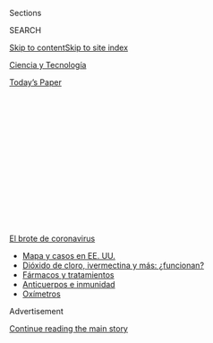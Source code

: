 <div id="app">

<div>

<div>

<div>

<div class="NYTAppHideMasthead css-1q2w90k e1suatyy0">

<div class="section css-ui9rw0 e1suatyy2">

<div class="css-eph4ug er09x8g0">

<div class="css-6n7j50">

</div>

<span class="css-1dv1kvn">Sections</span>

<div class="css-10488qs">

<span class="css-1dv1kvn">SEARCH</span>

</div>

[Skip to content](#site-content)[Skip to site index](#site-index)

</div>

<div id="masthead-section-label" class="css-1wr3we4 eaxe0e00">

[Ciencia y
Tecnología](https://www.nytimes.com/es/section/ciencia-y-tecnologia)

</div>

<div class="css-10698na e1huz5gh0">

</div>

</div>

<div id="masthead-bar-one" class="section hasLinks css-15hmgas e1csuq9d3">

<div class="css-uqyvli e1csuq9d0">

</div>

<div class="css-1uqjmks e1csuq9d1">

</div>

<div class="css-9e9ivx">

[](https://myaccount.nytimes.com/auth/login?response_type=cookie&client_id=vi)

</div>

<div class="css-1bvtpon e1csuq9d2">

[Today’s
Paper](https://www.nytimes.com/section/todayspaper)

</div>

</div>

</div>

</div>

<div data-aria-hidden="false">

<div id="site-content" data-role="main">

<div>

<div class="css-1aor85t" style="opacity:0.000000001;z-index:-1;visibility:hidden">

<div class="css-1hqnpie">

<div class="css-epjblv">

<span class="css-17xtcya">[Ciencia y
Tecnología](/es/section/ciencia-y-tecnologia)</span><span class="css-x15j1o">|</span><span class="css-fwqvlz">Las
mascarillas pueden reducir la dosis viral, afirman algunos
expertos</span>

</div>

<div class="css-k008qs">

<div class="css-1iwv8en">

<span class="css-18z7m18"></span>

<div>

</div>

</div>

<span class="css-1n6z4y">https://nyti.ms/31cDJVx</span>

<div class="css-1705lsu">

<div class="css-4xjgmj">

<div class="css-4skfbu" data-role="toolbar" data-aria-label="Social Media Share buttons, Save button, and Comments Panel with current comment count" data-testid="share-tools">

  - 
  - 
  - 
  - 
    
    <div class="css-6n7j50">
    
    </div>

  - 

</div>

</div>

</div>

</div>

</div>

</div>

<div id="NYT_TOP_BANNER_REGION" class="css-13pd83m">

<div>

<div id="styln-prism-menu-1594831588949" class="section interactive-content interactive-size-medium css-1edisqu">

<div class="css-17ih8de interactive-body">

<div id="scroll-container" class="css-1gj85ro">

[<span class="styln-title-wrap"><span class="css-1pje3qr">El brote
de</span><span class="css-1pje3qr">
coronavirus</span></span>](https://www.nytimes.com/es/spotlight/coronavirus?action=click&pgtype=Article&state=default&region=TOP_BANNER&context=storylines_menu)

  - [Mapa y casos en EE.
    UU.](https://www.nytimes.com/es/interactive/2020/espanol/mundo/coronavirus-en-estados-unidos.html?action=click&pgtype=Article&state=default&region=TOP_BANNER&context=storylines_menu)
  - [Dióxido de cloro, ivermectina y más:
    ¿funcionan?](https://www.nytimes.com/es/2020/07/23/espanol/america-latina/bolivia-cloro-coronavirus-ivermectina.html?action=click&pgtype=Article&state=default&region=TOP_BANNER&context=storylines_menu)
  - [Fármacos y
    tratamientos](https://www.nytimes.com/es/interactive/2020/science/coronavirus-tratamientos-curas.html?action=click&pgtype=Article&state=default&region=TOP_BANNER&context=storylines_menu)
  - [Anticuerpos e
    inmunidad](https://www.nytimes.com/es/2020/07/28/espanol/ciencia-y-tecnologia/anticuerpos-coronavirus-inmunidad.html?action=click&pgtype=Article&state=default&region=TOP_BANNER&context=storylines_menu)
  - [Oxímetros](https://www.nytimes.com/es/2020/04/29/espanol/estilos-de-vida/oximetro-para-que-sirve.html?action=click&pgtype=Article&state=default&region=TOP_BANNER&context=storylines_menu)

</div>

</div>

</div>

</div>

</div>

<div id="top-wrapper" class="css-1sy8kpn">

<div id="top-slug" class="css-l9onyx">

Advertisement

</div>

[Continue reading the main
story](#after-top)

<div class="ad top-wrapper" style="text-align:center;height:100%;display:block;min-height:250px">

<div id="top" class="place-ad" data-position="top" data-size-key="top">

</div>

</div>

<div id="after-top">

</div>

</div>

<div>

<div id="sponsor-wrapper" class="css-1hyfx7x">

<div id="sponsor-slug" class="css-19vbshk">

Supported by

</div>

[Continue reading the main
story](#after-sponsor)

<div id="sponsor" class="ad sponsor-wrapper" style="text-align:center;height:100%;display:block">

</div>

<div id="after-sponsor">

</div>

</div>

<div class="css-186x18t">

</div>

<div class="css-1vkm6nb ehdk2mb0">

# Las mascarillas pueden reducir la dosis viral, afirman algunos expertos

</div>

Según la evidencia, las personas que usan protección facial captarán
menos partículas de coronavirus, lo que hará que la enfermedad sea menos
grave.

<div class="css-79elbk" data-testid="photoviewer-wrapper">

<div class="css-z3e15g" data-testid="photoviewer-wrapper-hidden">

</div>

<div class="css-1a48zt4 ehw59r15" data-testid="photoviewer-children">

![<span class="css-16f3y1r e13ogyst0" data-aria-hidden="true">Mascarillas
en una tienda del barrio Little Five Points de
Atlanta</span><span class="css-cnj6d5 e1z0qqy90" itemprop="copyrightHolder"><span class="css-1ly73wi e1tej78p0">Credit...</span><span><span>Dustin
Chambers para The New York
Times</span></span></span>](https://static01.nyt.com/images/2020/07/27/science/29masks-es/merlin_174293325_b383aca7-5ae6-4923-a029-03dd665d16ac-articleLarge.jpg?quality=75&auto=webp&disable=upscale)

</div>

</div>

<div class="css-18e8msd">

<div class="css-vp77d3 epjyd6m0">

<div class="css-1baulvz">

Por [<span class="css-1baulvz last-byline" itemprop="name">Katherine J.
Wu</span>](https://www.nytimes.com/by/katherine-j--wu)

</div>

</div>

  - 29 de julio de
    2020

  - 
    
    <div class="css-4xjgmj">
    
    <div class="css-d8bdto" data-role="toolbar" data-aria-label="Social Media Share buttons, Save button, and Comments Panel with current comment count" data-testid="share-tools">
    
      - 
      - 
      - 
      - 
        
        <div class="css-6n7j50">
        
        </div>
    
      - 
    
    </div>
    
    </div>

</div>

<div class="css-mdjrty">

[Read in
English](https://www.nytimes.com/2020/07/27/health/coronavirus-mask-protection.html "Read in English")

</div>

</div>

<div class="section meteredContent css-1r7ky0e" name="articleBody" itemprop="articleBody">

<div class="css-1fanzo5 StoryBodyCompanionColumn">

<div class="css-53u6y8">

[Regístrate para recibir nuestro
boletín](https://www.nytimes.com/newsletters/el-times) con lo mejor de
The New York Times.

-----

Desde hace tiempo los investigadores saben que las mascarillas [pueden
evitar que las personas propaguen los
gérmenes](https://journals.plos.org/plospathogens/article?id=10.1371/journal.ppat.1003205)
de sus vías respiratorias a otros, eso ha impulsado gran parte de la
conversación en torno a estos accesorios que se han vuelto cruciales
durante la pandemia del coronavirus.

Pero ahora, a medida que los casos continúan [aumentando en todo Estados
Unidos](https://www.nytimes.com/es/interactive/2020/espanol/mundo/coronavirus-en-estados-unidos.html),
los expertos han apuntado a una serie de pruebas que sugieren que los
cubrebocas [también protegen a las personas que los
usan](https://pubmed.ncbi.nlm.nih.gov/23498357/), al disminuir la
gravedad de los síntomas o, en algunos casos, al evitar por completo la
infección.

Diferentes tipos de mascarillas “bloquean el virus en grados diferentes,
pero todas bloquean la entrada del virus”, dijo Monica Gandhi,
especialista en enfermedades infecciosas de la Universidad de California
en San Francisco. Si las partículas de virus traspasan estas barreras,
dijo, la enfermedad podría ser más leve.

Gandhi y sus colegas formulan este argumento en un [nuevo
artículo](https://ucsf.app.box.com/s/blvolkp5z0mydzd82rjks4wyleagt036)
que se publicará en el Journal of General Internal Medicine. A partir de
experimentos con animales, y la observación de varios eventos sucedidos
durante la pandemia, sostienen que las personas que usan cubrebocas
absorberán menos partículas de coronavirus, lo que facilitará que sus
sistemas inmunitarios puedan combatir intrusos.

</div>

</div>

<div class="css-1fanzo5 StoryBodyCompanionColumn">

<div class="css-53u6y8">

Tsion Firew, médica de emergencias de la Universidad de Columbia que no
participó en el proyecto, advirtió que los vínculos entre el uso de
mascarillas y un grado más leve de la enfermedad aún no han sido
demostrados como una relación de causa y efecto. Sin embargo, el nuevo
documento “reitera lo que decimos sobre los cubrebocas”, dijo. “No es
solo un acto desinteresado”.

Hay nociones sobre la importancia de la dosis viral en el desarrollo de
las enfermedades en la literatura médica desde [al menos la década
de 1930](https://academic.oup.com/aje/article-abstract/27/3/493/99616),
cuando dos investigadores notaron formalmente que los ratones expuestos
a grandes cantidades de gérmenes tenían más probabilidades de morir. Más
recientemente, los científicos han llegado a [rociaron diferentes
cantidades de un virus de la
gripe](https://pubmed.ncbi.nlm.nih.gov/25416753/) dentro de las narices
de voluntarios humanos. Descubrieron que cuanto más virus había en el
dispositivo nasal utilizado, más probable era que los participantes se
infectaran y experimentasen síntomas.

Este tipo de experimento no se puede hacer éticamente con el nuevo
coronavirus, dado lo peligroso que es. Pero a principios de este año, un
equipo de investigadores en China probó algo similar en los hámsters:
alojaron en jaulas adyacentes animales sanos e infectados con
coronavirus, algunos de los cuales estaban separados por tampones hechos
de mascarillas quirúrgicas. Muchos de los hámsters sanos detrás de las
particiones nunca se infectaron. Y los desafortunados animales que sí lo
hicieron, [se enfermaron
menos](https://academic.oup.com/cid/article/doi/10.1093/cid/ciaa644/5848814)
que sus vecinos “sin mascarilla”.

También se han recabado algunos datos indirectos de las personas. Los
investigadores han estimado tentativamente que alrededor del 40 por
ciento de las infecciones por coronavirus [no producen ningún
síntoma](https://www.cdc.gov/coronavirus/2019-ncov/hcp/planning-scenarios.html).
Pero cuando algunas personas [usan
mascarillas](https://www.oregonlive.com/coronavirus/2020/06/big-coronavirus-outbreak-at-newport-seafood-plants-is-contained-health-authorities-say.html),
la proporción de casos asintomáticos [parece
dispararse](https://apnews.com/4b9d38f206db9ce5267a5898ac24f238): en un
brote en una planta procesadora de mariscos en Oregon superaron el 90
por ciento. El uso de protección facial no hace que las personas sean
inmunes al contagio, pero estas tendencias de casos asintomáticos
podrían sugerir que los cubrebocas logran que la enfermedad sea más
leve, lo que podría reducir las hospitalizaciones y los fallecimientos.

Gandhi afirma que los datos de los cruceros, que reúnen a grupos
numerosos de personas en lugares cerrados, resultan particularmente
convincentes. La especialista asevera que [más del 80 por
ciento](https://www.ncbi.nlm.nih.gov/pmc/articles/PMC7078829/) de los
contagiados [en el Diamond
Princess,](https://www.nytimes.com/es/2020/03/10/espanol/mundo/coronavirus-crucero.html)
que en febrero se declaró en cuarentena en Japón, antes de que el uso de
mascarillas se convirtiera en una práctica común, presentó síntomas.
Pero en otro barco que salió de Argentina en marzo, y en el que a todos
los pasajeros se les dieron mascarillas quirúrgicas después de que a
alguien le dio fiebre, el nivel de casos sintomáticos fue [inferior
al 20 por ciento](https://thorax.bmj.com/content/75/8/693).

</div>

</div>

<div class="css-1fanzo5 StoryBodyCompanionColumn">

<div class="css-53u6y8">

Algunos expertos independientes dicen que el documento es una buena
actualización, debido a la idea generalizada de que usar cubrebocas es
un acto mayormente altruista.

“Una gran deficiencia en los mensajes sobre el uso de cubrebocas ha sido
decir que solo protege a los demás”, dijo Charles Haas, ingeniero
ambiental y experto en evaluación de riesgos en la Universidad de
Drexel. “Desde el principio, eso nunca tuvo sentido desde el punto de
vista científico”.

También en otros entornos, desde
[hospitales](https://jamanetwork.com/journals/jama/fullarticle/2768533)
hasta [salones de
belleza](https://www.nytimes.com/2020/07/14/health/coronavirus-hair-salon-masks.html),
las protecciones faciales podrían haber reducido las tasas de contagio
general, y tal vez evitado brotes desastrosos. Además, países como
Japón, Taiwán y Corea del Sur, donde los brotes detonaron rápidamente
el uso generalizado de cubrebocas, lograron controlar la cantidad de
hospitalizaciones y muertes relacionadas con el coronavirus desde el
principio.

Incluso en Estados Unidos, la tendencia lenta pero ascendente en el uso
de mascarillas ha coincidido con lo que parece ser una [tasa de
letalidad más
modesta](https://www.nytimes.com/2020/07/03/health/coronavirus-mortality-testing.html),
en comparación con [el aumento que
ocurrió](https://www.nytimes.com/es/interactive/2020/espanol/mundo/coronavirus-en-estados-unidos.html)
después de que el virus llegó a América del Norte. Es probable que estas
tendencias también hayan sido alteradas por el aumento de pruebas, el
descenso en la edad promedio de las personas que contraen el virus y las
mejoras en los tratamientos. De cualquier forma, no perdemos nada con
usar cubrebocas, dijo Gandhi.

Aunque aún no se ha comprobado que cubrirse el rostro puede minimizar la
gravedad de la enfermedad, “tiene todo el sentido”, afirmó Linsey Marr,
experta en transmisión de virus en Virginia Tech. “Es otro argumento a
favor de usar mascarillas”.

Marr y otros investigadores aún están determinando exactamente cuántos
virus entrantes o salientes bloquean los diferentes tipos de cubrebocas.
Pero según una [gran
cantidad](https://journals.plos.org/plosone/article?id=10.1371/journal.pone.0002618)de
[pruebas hechas en el
pasado](https://www.nature.com/articles/s41591-020-0843-2) y
[observaciones
recientes](https://www.thelancet.com/journals/lancet/article/PIIS0140-6736\(20\)31142-9/fulltext#%20),
la cantidad que se filtra probablemente sea alta, quizás el 50 por
ciento o más en el caso de los aerosoles más grandes que se esparcen en
ambas direcciones, dijo Marr. Ciertos accesorios de protección, como los
respiradores N95, funcionan mejor que otros, pero incluso los paños más
holgados pueden eliminar algunas partículas virales.

Sin embargo, algunos expertos no están listos para aceptar todas las
ideas sobre la protección bidireccional.

</div>

</div>

<div class="css-1fanzo5 StoryBodyCompanionColumn">

<div class="css-53u6y8">

Lo que se describe en el documento de Gandhi “sigue siendo solo una
teoría y requiere más investigación”, dijo Nancy Leung, epidemióloga de
la Universidad de Hong Kong. Aunque hay evidencia contundente de que las
mascarillas reducen la propagación del virus dentro de una población, es
mucho más difícil precisar cómo las protecciones faciales influyen en
los síntomas, dijo Leung, en parte “debido a la dificultad para realizar
esos estudios”.

Gandhi reconoció estas limitaciones. Sin embargo, sin un fin previsible
a la pandemia actual, afirmó que la necesidad de cubrebocas solo crece,
especialmente a medida que los investigadores continúan documentando la
capacidad que tiene el virus para propagarse en silencio. Incluso las
personas que no tienen síntomas pueden esparcir el virus en su entorno
cuando estornudan, tosen, cantan, hablan o incluso respiran. Y aquellos
que se enferman pueden ser [más
contagiosos](https://www.nature.com/articles/s41591-020-0869-5) en los
días previos a la aparición de los primeros síntomas de la enfermedad.

Para frenar esta pandemia las personas deben actuar como si estuvieran
infectadas, “incluso si te sientes bien”, dijo Gandhi.

Las mascarillas por sí solas no son un sustituto de otras medidas de
salud pública como el distanciamiento físico y la buena higiene. Pero a
diferencia de los largos confinamientos que mantienen a las personas
separadas, proteger nuestros rostros es más fácil y más sostenible, dijo
Gandhi.

Protegerte a tí mismo y a los otros de esta enfermedad mortal, agregó,
“es tan simple como cubrir los dos agujeros en la cara que arrojan el
virus”.

Katherine J. Wu es reportera del Times, donde cubre ciencia y salud.
Tiene un doctorado en microbiología e inmunobiología de la Universidad
de Harvard. [@KatherineJWu](https://twitter.com/KatherineJWu)

</div>

</div>

<div>

</div>

<div class="css-1fanzo5 StoryBodyCompanionColumn">

<div class="css-53u6y8">

-----

</div>

</div>

</div>

<div>

</div>

<div>

</div>

<div>

</div>

<div>

<div id="bottom-wrapper" class="css-1ede5it">

<div id="bottom-slug" class="css-l9onyx">

Advertisement

</div>

[Continue reading the main
story](#after-bottom)

<div id="bottom" class="ad bottom-wrapper" style="text-align:center;height:100%;display:block;min-height:90px">

</div>

<div id="after-bottom">

</div>

</div>

</div>

</div>

</div>

## Site Index

<div>

</div>

## Site Information Navigation

  - [© <span>2020</span> <span>The New York Times
    Company</span>](https://help.nytimes.com/hc/en-us/articles/115014792127-Copyright-notice)

<!-- end list -->

  - [NYTCo](https://www.nytco.com/)
  - [Contact
    Us](https://help.nytimes.com/hc/en-us/articles/115015385887-Contact-Us)
  - [Work with us](https://www.nytco.com/careers/)
  - [Advertise](https://nytmediakit.com/)
  - [T Brand Studio](http://www.tbrandstudio.com/)
  - [Your Ad
    Choices](https://www.nytimes.com/privacy/cookie-policy#how-do-i-manage-trackers)
  - [Privacy](https://www.nytimes.com/privacy)
  - [Terms of
    Service](https://help.nytimes.com/hc/en-us/articles/115014893428-Terms-of-service)
  - [Terms of
    Sale](https://help.nytimes.com/hc/en-us/articles/115014893968-Terms-of-sale)
  - [Site
    Map](https://spiderbites.nytimes.com)
  - [Help](https://help.nytimes.com/hc/en-us)
  - [Subscriptions](https://www.nytimes.com/subscription?campaignId=37WXW)

</div>

</div>

</div>

</div>

